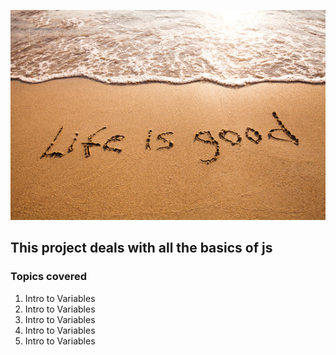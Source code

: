 
![life is Good](./life%20is%20good.jpg)

## This project deals with all the basics of js

### Topics covered

1. Intro to Variables
1. Intro to Variables
1. Intro to Variables
1. Intro to Variables
1. Intro to Variables





